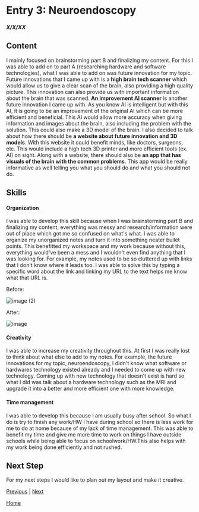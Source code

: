 # Entry 3: Neuroendoscopy
##### X/X/XX

## Content 
I mainly focused on brainstorming part B and finalizing my content. For this I was able to add on to part A (researching hardware and software technologies), what I was able to add on was future innovation for my topic. 
Future innovations that I came up with is a **high brain tech scanner** which would allow us to give a clear scan of the brain, also providing a high quality picture. This innovation can also provide us with important information about the brain that was scanned. **An improvement AI scanner** is another future innovation I came up with. As you know AI is intelligent but with this AI, it is going to be an improvement of the original AI which can be more efficient and beneficial. This AI would allow more accuracy when giving information and images about the brain, also including the problem with the solution. This could also make a 3D model of the brain. I also decided to talk about how there should be **a website about future innovation and 3D models**. With this website it could benefit minds, like doctors, surgeons, etc. This would include a high tech 3D printer 
and more efficient tools (ex. AI) on sight. Along with a website, there should also be **an app that has visuals of the brain with the common problems**. This app would be really informative as well telling you what you should do and what you should not do.



## Skills 

#### Organization
I was able to develop this skill because when I was brainstorming part B and finalizing my content, everything was messy and research/information were out of place which got me so confused on what's what. I was able to organize my unorganized notes and turn it into something neater bullet points. This benefitted my workspace and my work because without this, everything would've been a mess and I wouldn't even find anything that I was looking for. For example, my notes used to be so cluttered up with links that I don't know where it leads too. I was able to solve this by typing a specific word about the link and linking my URL to the text helps me know what that URL is.

Before:

![image (2)](https://github.com/michellel7435/sep10-freedom-project/assets/146866515/efe4bb3b-4c75-4ef2-a29d-c930749d9ab5)

After:

![image](https://github.com/michellel7435/sep10-freedom-project/assets/146866515/d37d5695-32d1-48c6-8cfd-4c4f156c001b)




#### Creativity
I was able to increase my creativity throughout this. At first I was really lost to think about what else to add to my notes. For example, the future innovations for my topic, neuroendoscopy, I didn't know what software or hardwares technology existed already and I needed to come up with new technology. Coming up with new technology that doesn't exist is hard so what I did was talk about a hardware technology such as the MRI and upgrade it into a better and more efficient one with more knowledge.

#### Time management
I was able to develop this because I am usually busy after school. So what I do is try to finish any work/HW I have during school so there is less work for me to do at home because of my lack of time management. This was able to benefit my time and give me more time to work on things I have outside schools while being able to focus on schoolwork/HW.This also helps with my work being done efficiently and not rushed.

## Next Step
For my next steps I would like to plan out my layout and make it creative.



[Previous](entry02.md) | [Next](entry04.md)

[Home](../README.md)
